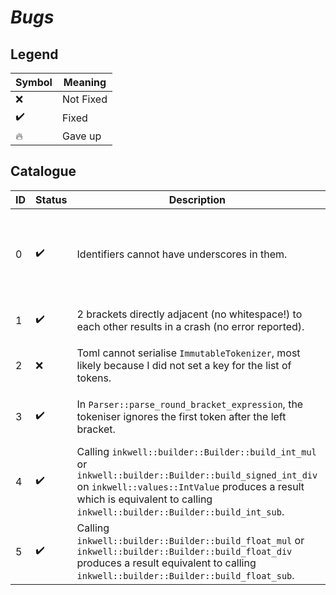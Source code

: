 # *Bugs*

## Legend

| Symbol | Meaning |
| ------ | ------- |
| ❌ | Not Fixed |
| ✔️ | Fixed |
| 🔥 | Gave up |

## Catalogue

| ID | Status | Description | Expected Behaviour | Remarks |
| -- | ------ | ----------- | ------------------ | ------- |
| 0 | ✔️ | Identifiers cannot have underscores in them. | Identifiers should be allowed to have underscores anywhere (including identifiers only consisting of underscores). |
| 1 | ✔️ | 2 brackets directly adjacent (no whitespace!) to each other results in a crash (no error reported). | 2 separate tokens for each bracket should appear. |
| 2 | ❌ | Toml cannot serialise `ImmutableTokenizer`, most likely because I did not set a key for the list of tokens. | `cargo run --bin tokenizer -F toml` should not error out but write a valid file. | Rust's `toml` crate is unable to serialise enums with values inside. |
| 3 | ✔️ | In `Parser::parse_round_bracket_expression`, the tokeniser ignores the first token after the left bracket. | It should not be ignoring the first token after the left bracket. | ~~I suspect this is because the function marks the first token after the left bracket as used.~~ I had forgotten to reset the use count for the token to 0 after replacing the token in `ParserToken`. |
| 4 | ✔️ | Calling `inkwell::builder::Builder::build_int_mul` or `inkwell::builder::Builder::build_signed_int_div` on `inkwell::values::IntValue` produces a result which is equivalent to calling `inkwell::builder::Builder::build_int_sub`. | Valid multiplication/division for integer values. | I used the minus (-) sign instead of the multiply (\*) or division (/) sign in `kaleidoscope_ast::nodes::binaryop::BinaryOperatorNode::represent_expression`. See commit `7cb8a04`. |
| 5 | ✔️ | Calling `inkwell::builder::Builder::build_float_mul` or `inkwell::builder::Builder::build_float_div` produces a result equivalent to calling `inkwell::builder::Builder::build_float_sub`. | Valid multiplication/division for float values. | See bug 4. |

